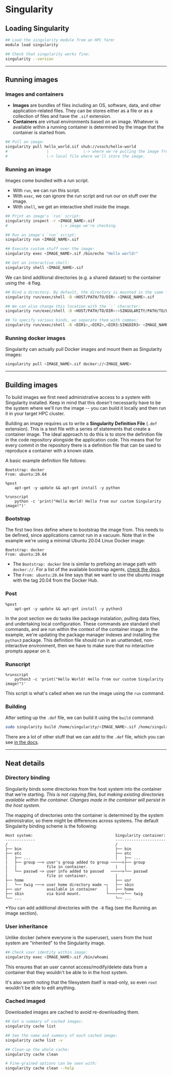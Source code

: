 # Singularity
## Loading Singularity
```bash
## Load the singularity module from an HPC farm:
module load singularity

## Check that singularity works fine:
singularity --version
```

---
## Running images
### Images and containers
* **Images** are bundles of files including an OS, software, data, and other application-related files.
They can be stores either as a file or as a collection of files and have the `.sif` extension.
* **Containers** are virtual environments based on an image.
Whatever is available within a running container is determined by the image that the container is started from.

```bash
## Pull an image:
singularity pull hello_world.sif shub://vsoch/hello-world
#                 |               \-> where we're pulling the image from.
#                 \-> local file where we'll store the image.
```

### Running an image
Images come bundled with a run script.
* With `run`, we can run this script.
* With `exec`, we can ignore the run script and run our on stuff over the image.
* With `shell`, we get an interactive shell inside the image.

```bash
## Print an image's `run` script:
singularity inspect -r <IMAGE_NAME>.sif
#                       \-> image we're checking.

## Run an image's `run` script:
singularity run <IMAGE_NAME>.sif

## Execute custom stuff over the image:
singularity exec <IMAGE_NAME>.sif /bin/echo "Hello world!"

## Get an interactive shell:
singularity shell <IMAGE_NAME>.sif
```

We can bind additional directories (e.g. a shared dataset) to the container using the `-B` flag.
```bash
## Bind a directory. By default, the directory is mounted in the same location as in the host system:
singularity run/exec/shell -B <HOST/PATH/TO/DIR> <IMAGE_NAME>.sif

## We can also change this location with the `:` character:
singularity run/exec/shell -B <HOST/PATH/TO/DIR>:<SINGULARITY/PATH/TO/DIR> <IMAGE_NAME>.sif

## To specify various binds, we separate them with commas:
singularity run/exec/shell -B <DIR1>,<DIR2>,<DIR3:SINGDIR3> <IMAGE_NAME>.sif
```

### Running docker images
Singularity can actually pull Docker images and mount them as Singularity images:

```bash
singularity pull <IMAGE_NAME>.sif docker://<IMAGE_NAME>
```

---
## Building images
To build images we first need administrative access to a system with Singularity installed.
Keep in mind that this doesn't necessarily have to be the system where we'll run the image -- you can build it locally and then run it in your target HPC cluster.

Building an image requires us to write a **Singularity Definition File** (`.def` extension).
This is a text file with a series of statements that create a container image.
The ideal approach to do this is to store the definition file in the code repository alongside the application code.
This means that for every commit in the repository there is a definition file that can be used to reproduce a container with a known state.

A basic example definition file follows:
```
Bootstrap: docker
From: ubuntu:20.04

%post
    apt-get -y update && apt-get install -y python

%runscript
    python -c 'print("Hello World! Hello from our custom Singularity image!")'
```

### Bootstrap
The first two lines define where to bootstrap the image from.
This needs to be defined, since applications cannot run in a vacuum.
Note that in the example we're using a minimal Ubuntu 20.04 Linux Docker image:
```
Bootstrap: docker
From: ubuntu:20.04
```
* The `Bootstrap: docker` line is similar to prefixing an image path with `docker://`.
For a list of the available bootstrap agents, [check the docs](https://docs.sylabs.io/guides/3.5/user-guide/definition_files.html#preferred-bootstrap-agents).
* The `From: ubuntu:20.04` line says that we want to use the ubuntu image with the tag 20.04 from the Docker Hub.

### Post
```
%post
    apt-get -y update && apt-get install -y python3
```
In the post section we do tasks like package instalation, pulling data files, and undertaking local configuration.
These commands are standard shell commands, and are run within the context of the container image.
In the example, we're updating the package manager indexes and installing the `python3` package.
This definition file should run in an unattended, non-interactive environment, then we have to make sure that no interactive prompts appear on it.

### Runscript
```
%runscript
    python3 -c 'print("Hello World! Hello from our custom Singularity image!")'
```
This script is what's called when we run the image using the `run` command.

### Building
After setting up the `.def` file, we can build it using the `build` command:
```bash
sudo singularity build /home/singularity/<IMAGE_NAME>.sif /home/singularity/<IMAGE_NAME>.def
```

There are a lot of other stuff that we can add to the `.def` file, which you can see [in the docs](https://docs.sylabs.io/guides/3.5/user-guide/definition_files.html#sections).

---
## Neat details
### Directory binding
Singularity binds some directories from the host system into the container that we're starting.
*This is not copying files, but making existing directories available within the container.*
*Changes made in the container will persist in the host system.*

The mapping of directories onto the container is determined by the system administrator, so there might be differences across systems.
The default Singularity binding scheme is the following:
```
Host system:                                    Singularity container:
-------------                                   ----------------------
/                                               /
├── bin                                         ├── bin
├── etc                                         ├── etc
│   ├── ...                                     │   ├── ...
|   ├── group ──> user's group added to group ─────>├── group
|   |             file in container.            |   |
│   └── passwd ─> user info added to passwd   ─────>└── passwd
|                 file in container.            |
├── home                                        ├── usr
|   └── twig ───> user home directory made ─┐   ├── sbin
├── usr           available in container    |   ├── home
├── sbin          via bind mount.           └──────>└── twig
└── ...                                         └── ...
```

*You can add additional directories with the `-B` flag (see the Running an image section).

### User inheritance
Unlike docker (where everyone is the superuser), users from the host system are "inherited" to the Singularity image.
```bash
## Check user identity within image:
singularity exec <IMAGE_NAME>.sif /bin/whoami
```

This ensures that an user cannot access/modify/delete data from a container that they wouldn't be able to in the host system.

It's also worth noting that the filesystem itself is read-only, so even `root` wouldn't be able to edit anything.

### Cached imaged
Downloaded images are cached to avoid re-downloading them.

```bash
## Get a summary of cached images:
singularity cache list

## See the name and summary of each cached image:
singularity cache list -v

## Clean-up the whole cache:
singularity cache clean

# Fine-grained options can be seen with:
singularity cache clean --help
```

